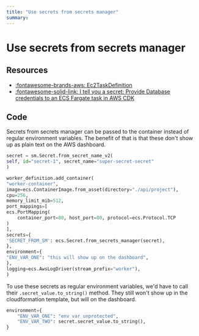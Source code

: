 ```yaml
---
title: "Use secrets from secrets manager"
summary:
---
```


Use secrets from secrets manager
===

Resources
---

- [:fontawesome-brands-aws: Ec2TaskDefinition][1]
- [:fontawesome-solid-link: I tell you a secret: Provide Database credentials to
    an ECS Fargate task in AWS CDK][2]

<!-- Links -->
[1]:
https://docs.aws.amazon.com/cdk/api/latest/python/aws_cdk.aws_ecs/Ec2TaskDefinition.html#aws_cdk.aws_ecs.Ec2TaskDefinition.add_container
[2]:
https://dev.to/michaelfecher/i-tell-you-a-secret-provide-database-credentials-to-an-ecs-fargate-task-in-aws-cdk-5f4

Code
---

Secrets from secrets manager can be passed to the container instead of regular
environment variables. The benefit of that is that these don't show up as
plain text on the AWS dashboard.

```python
secret = sm.Secret.from_secret_name_v2(
self, id="secret-1", secret_name="super-secret-secret"
)

worker_definition.add_container(
"worker-container",
image=ecs.ContainerImage.from_asset(directory="./api/project"),
cpu=256,
memory_limit_mib=512,
port_mappings=[
ecs.PortMapping(
    container_port=80, host_port=80, protocol=ecs.Protocol.TCP
)
],
secrets={
'SECRET_FROM_SM': ecs.Secret.from_secrets_manager(secret),
},
environment={
"ENV_VAR_ONE": "this will show up on the dashboard",
},
logging=ecs.AwsLogDriver(stream_prefix="worker"),
)
```

To use these secrets as regular environment variables, we'd have to call their
`.secret_value.to_string()` method. They still won't show up in the
cloudformation template, but will on the dashboard.

```python
environment={
    "ENV_VAR_ONE": "env var unprotected",
    "ENV_VAR_TWO": secret.secret_value.to_string(),
}
```
